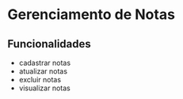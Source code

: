 # Gerenciamento de Notas

## Funcionalidades
- cadastrar notas 
- atualizar notas
- excluir notas
- visualizar notas